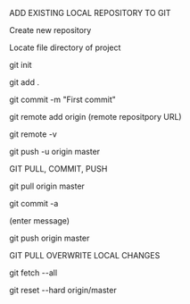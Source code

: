 ADD EXISTING LOCAL REPOSITORY TO GIT



Create new repository

Locate file directory of project

git init

git add .

git commit -m "First commit"

git remote add origin (remote repositpory URL)

git remote -v

git push -u origin master






GIT PULL, COMMIT, PUSH




git pull origin master

git commit -a

(enter message)

git push origin master







GIT PULL OVERWRITE LOCAL CHANGES

git fetch --all

git reset --hard origin/master
